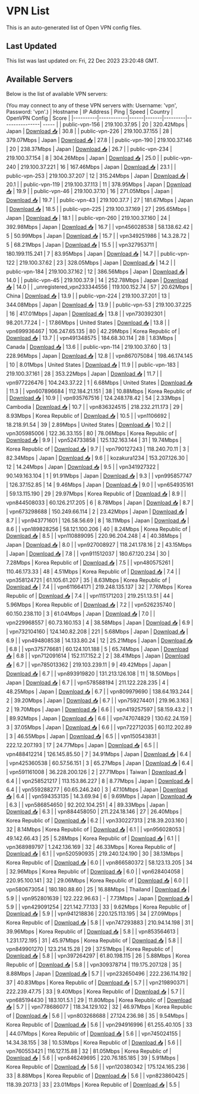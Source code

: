 # VPN List

This is an auto-generated list of Open VPN config files.

## Last Updated

This list was last updated on: Fri, 22 Dec 2023 23:20:48 GMT.

## Available Servers

Below is the list of available VPN servers:

(You may connect to any of these VPN servers with: Username: 'vpn', Password: 'vpn'.)
| Hostname | IP Address | Ping | Speed | Country | OpenVPN Config | Score |
|----------|------------|------|-------|---------|----------------| ----- |
| public-vpn-156 | 219.100.37.95 | 20 | 320.42Mbps | Japan | [Download 📥](./configs/server_0_JP.ovpn) | 30.8 |
| public-vpn-226 | 219.100.37.155 | 28 | 379.07Mbps | Japan | [Download 📥](./configs/server_1_JP.ovpn) | 27.8 |
| public-vpn-190 | 219.100.37.146 | 20 | 238.37Mbps | Japan | [Download 📥](./configs/server_2_JP.ovpn) | 26.7 |
| public-vpn-234 | 219.100.37.154 | 8 | 304.26Mbps | Japan | [Download 📥](./configs/server_3_JP.ovpn) | 25.0 |
| public-vpn-240 | 219.100.37.221 | 16 | 167.46Mbps | Japan | [Download 📥](./configs/server_4_JP.ovpn) | 23.1 |
| public-vpn-253 | 219.100.37.207 | 12 | 315.24Mbps | Japan | [Download 📥](./configs/server_5_JP.ovpn) | 20.1 |
| public-vpn-119 | 219.100.37.113 | 11 | 378.95Mbps | Japan | [Download 📥](./configs/server_6_JP.ovpn) | 19.9 |
| public-vpn-46 | 219.100.37.10 | 16 | 271.05Mbps | Japan | [Download 📥](./configs/server_7_JP.ovpn) | 19.7 |
| public-vpn-43 | 219.100.37.7 | 27 | 181.67Mbps | Japan | [Download 📥](./configs/server_8_JP.ovpn) | 18.5 |
| public-vpn-225 | 219.100.37.169 | 27 | 295.65Mbps | Japan | [Download 📥](./configs/server_9_JP.ovpn) | 18.1 |
| public-vpn-260 | 219.100.37.160 | 24 | 392.98Mbps | Japan | [Download 📥](./configs/server_10_JP.ovpn) | 16.7 |
| vpn456028538 | 58.138.62.42 | 5 | 50.99Mbps | Japan | [Download 📥](./configs/server_11_JP.ovpn) | 15.7 |
| vpn349251986 | 14.3.28.72 | 5 | 68.21Mbps | Japan | [Download 📥](./configs/server_12_JP.ovpn) | 15.5 |
| vpn327953711 | 180.199.115.241 | 7 | 83.95Mbps | Japan | [Download 📥](./configs/server_13_JP.ovpn) | 14.7 |
| public-vpn-122 | 219.100.37.62 | 23 | 328.05Mbps | Japan | [Download 📥](./configs/server_14_JP.ovpn) | 14.2 |
| public-vpn-184 | 219.100.37.162 | 12 | 386.56Mbps | Japan | [Download 📥](./configs/server_15_JP.ovpn) | 14.0 |
| public-vpn-45 | 219.100.37.9 | 14 | 252.78Mbps | Japan | [Download 📥](./configs/server_16_JP.ovpn) | 14.0 |
| _unregistered_vpn233344556 | 119.100.152.74 | 57 | 20.62Mbps | China | [Download 📥](./configs/server_17_CN.ovpn) | 13.9 |
| public-vpn-224 | 219.100.37.201 | 13 | 344.08Mbps | Japan | [Download 📥](./configs/server_18_JP.ovpn) | 13.9 |
| public-vpn-53 | 219.100.37.225 | 16 | 417.01Mbps | Japan | [Download 📥](./configs/server_19_JP.ovpn) | 13.8 |
| vpn730392301 | 98.201.77.24 | - | 17.86Mbps | United States | [Download 📥](./configs/server_20_US.ovpn) | 13.8 |
| vpn699936467 | 106.247.65.135 | 80 | 42.29Mbps | Korea Republic of | [Download 📥](./configs/server_21_KR.ovpn) | 13.7 |
| vpn491348575 | 184.68.30.114 | 28 | 1.83Mbps | Canada | [Download 📥](./configs/server_22_CA.ovpn) | 13.6 |
| public-vpn-114 | 219.100.37.60 | 13 | 228.96Mbps | Japan | [Download 📥](./configs/server_23_JP.ovpn) | 12.8 |
| vpn867075084 | 198.46.174.145 | 10 | 8.01Mbps | United States | [Download 📥](./configs/server_24_US.ovpn) | 11.9 |
| public-vpn-183 | 219.100.37.161 | 28 | 353.22Mbps | Japan | [Download 📥](./configs/server_25_JP.ovpn) | 11.7 |
| vpn977226476 | 104.243.37.22 | 1 | 6.68Mbps | United States | [Download 📥](./configs/server_26_US.ovpn) | 11.3 |
| vpn607896684 | 112.184.21.151 | 38 | 10.88Mbps | Korea Republic of | [Download 📥](./configs/server_27_KR.ovpn) | 10.9 |
| vpn935767516 | 124.248.178.42 | 54 | 2.33Mbps | Cambodia | [Download 📥](./configs/server_28_KH.ovpn) | 10.7 |
| vpn836324515 | 218.232.211.173 | 29 | 8.93Mbps | Korea Republic of | [Download 📥](./configs/server_29_KR.ovpn) | 10.5 |
| vpn1106692 | 18.218.91.54 | 39 | 2.89Mbps | United States | [Download 📥](./configs/server_30_US.ovpn) | 10.2 |
| vpn305985006 | 122.36.33.155 | 80 | 78.06Mbps | Korea Republic of | [Download 📥](./configs/server_31_KR.ovpn) | 9.9 |
| vpn524733858 | 125.132.163.144 | 31 | 19.74Mbps | Korea Republic of | [Download 📥](./configs/server_32_KR.ovpn) | 9.7 |
| vpn790127243 | 118.240.70.11 | 3 | 82.34Mbps | Japan | [Download 📥](./configs/server_33_JP.ovpn) | 9.6 |
| kozakura1234 | 153.207.126.30 | 12 | 14.24Mbps | Japan | [Download 📥](./configs/server_34_JP.ovpn) | 9.5 |
| vpn341927322 | 90.149.163.104 | 1 | 91.91Mbps | Japan | [Download 📥](./configs/server_35_JP.ovpn) | 9.3 |
| vpn995857747 | 126.37.152.85 | 14 | 9.46Mbps | Japan | [Download 📥](./configs/server_36_JP.ovpn) | 9.0 |
| vpn654935161 | 59.13.115.190 | 29 | 29.97Mbps | Korea Republic of | [Download 📥](./configs/server_37_KR.ovpn) | 8.9 |
| vpn844508033 | 60.126.217.205 | 6 | 8.78Mbps | Japan | [Download 📥](./configs/server_38_JP.ovpn) | 8.7 |
| vpn673298688 | 150.249.66.114 | 2 | 23.42Mbps | Japan | [Download 📥](./configs/server_39_JP.ovpn) | 8.7 |
| vpn943771601 | 126.58.56.69 | 8 | 18.11Mbps | Japan | [Download 📥](./configs/server_40_JP.ovpn) | 8.6 |
| vpn189828256 | 58.121.100.206 | 40 | 8.24Mbps | Korea Republic of | [Download 📥](./configs/server_41_KR.ovpn) | 8.5 |
| vpn110889095 | 220.96.204.248 | 4 | 40.38Mbps | Japan | [Download 📥](./configs/server_42_JP.ovpn) | 8.0 |
| vpn927008927 | 118.241.178.16 | 2 | 43.15Mbps | Japan | [Download 📥](./configs/server_43_JP.ovpn) | 7.8 |
| vpn911512037 | 180.67.120.234 | 30 | 7.28Mbps | Korea Republic of | [Download 📥](./configs/server_44_KR.ovpn) | 7.5 |
| vpn480575261 | 110.46.173.33 | 48 | 4.51Mbps | Korea Republic of | [Download 📥](./configs/server_45_KR.ovpn) | 7.4 |
| vpn358124721 | 61.105.61.207 | 35 | 8.63Mbps | Korea Republic of | [Download 📥](./configs/server_46_KR.ovpn) | 7.4 |
| vpn611664171 | 219.248.135.137 | 32 | 7.76Mbps | Korea Republic of | [Download 📥](./configs/server_47_KR.ovpn) | 7.4 |
| vpn115171203 | 219.251.13.51 | 44 | 5.96Mbps | Korea Republic of | [Download 📥](./configs/server_48_KR.ovpn) | 7.2 |
| vpn526235740 | 60.150.238.110 | 3 | 61.04Mbps | Japan | [Download 📥](./configs/server_49_JP.ovpn) | 7.0 |
| vpn229968557 | 60.73.160.153 | 4 | 38.58Mbps | Japan | [Download 📥](./configs/server_50_JP.ovpn) | 6.9 |
| vpn732104160 | 124.140.82.208 | 221 | 5.68Mbps | Japan | [Download 📥](./configs/server_51_JP.ovpn) | 6.9 |
| vpn494808538 | 14.133.80.24 | 12 | 25.21Mbps | Japan | [Download 📥](./configs/server_52_JP.ovpn) | 6.8 |
| vpn375776681 | 60.124.101.188 | 5 | 65.74Mbps | Japan | [Download 📥](./configs/server_53_JP.ovpn) | 6.8 |
| vpn712091614 | 152.117.152.2 | 2 | 38.41Mbps | Japan | [Download 📥](./configs/server_54_JP.ovpn) | 6.7 |
| vpn785013362 | 219.103.239.11 | 9 | 49.42Mbps | Japan | [Download 📥](./configs/server_55_JP.ovpn) | 6.7 |
| vpn893919820 | 131.213.126.108 | 11 | 18.50Mbps | Japan | [Download 📥](./configs/server_56_JP.ovpn) | 6.7 |
| vpn578588194 | 211.122.228.235 | 4 | 48.25Mbps | Japan | [Download 📥](./configs/server_57_JP.ovpn) | 6.7 |
| vpn809979690 | 138.64.193.244 | 2 | 39.20Mbps | Japan | [Download 📥](./configs/server_58_JP.ovpn) | 6.7 |
| vpn759274401 | 219.96.3.163 | 2 | 19.70Mbps | Japan | [Download 📥](./configs/server_59_JP.ovpn) | 6.6 |
| vpn419257597 | 58.159.43.2 | 1 | 89.92Mbps | Japan | [Download 📥](./configs/server_60_JP.ovpn) | 6.6 |
| vpn747074829 | 130.62.24.159 | 3 | 37.05Mbps | Japan | [Download 📥](./configs/server_61_JP.ovpn) | 6.6 |
| vpn722712035 | 60.112.202.89 | 3 | 46.55Mbps | Japan | [Download 📥](./configs/server_62_JP.ovpn) | 6.5 |
| vpn150543831 | 222.12.207.193 | 17 | 24.77Mbps | Japan | [Download 📥](./configs/server_63_JP.ovpn) | 6.5 |
| vpn488412214 | 126.145.85.50 | 7 | 34.91Mbps | Japan | [Download 📥](./configs/server_64_JP.ovpn) | 6.4 |
| vpn425360538 | 60.57.56.151 | 3 | 65.27Mbps | Japan | [Download 📥](./configs/server_65_JP.ovpn) | 6.4 |
| vpn591161008 | 36.228.200.126 | 2 | 27.71Mbps | Taiwan | [Download 📥](./configs/server_66_TW.ovpn) | 6.4 |
| vpn258521217 | 113.153.86.227 | 8 | 8.77Mbps | Japan | [Download 📥](./configs/server_67_JP.ovpn) | 6.4 |
| vpn559288277 | 60.65.246.240 | 3 | 47.10Mbps | Japan | [Download 📥](./configs/server_68_JP.ovpn) | 6.4 |
| vpn594353135 | 14.3.69.94 | 6 | 9.69Mbps | Japan | [Download 📥](./configs/server_69_JP.ovpn) | 6.3 |
| vpn586854650 | 92.202.104.251 | 4 | 89.33Mbps | Japan | [Download 📥](./configs/server_70_JP.ovpn) | 6.3 |
| vpn884458050 | 211.224.18.146 | 27 | 26.40Mbps | Korea Republic of | [Download 📥](./configs/server_71_KR.ovpn) | 6.2 |
| vpn330227313 | 218.39.203.160 | 32 | 8.14Mbps | Korea Republic of | [Download 📥](./configs/server_72_KR.ovpn) | 6.1 |
| vpn956028053 | 49.142.66.43 | 25 | 5.28Mbps | Korea Republic of | [Download 📥](./configs/server_73_KR.ovpn) | 6.1 |
| vpn368989797 | 1.242.136.169 | 32 | 46.33Mbps | Korea Republic of | [Download 📥](./configs/server_74_KR.ovpn) | 6.1 |
| vpn520590935 | 219.240.124.190 | 30 | 38.13Mbps | Korea Republic of | [Download 📥](./configs/server_75_KR.ovpn) | 6.0 |
| vpn866580372 | 58.123.13.205 | 34 | 32.96Mbps | Korea Republic of | [Download 📥](./configs/server_76_KR.ovpn) | 6.0 |
| vpn628404058 | 220.95.100.141 | 32 | 29.06Mbps | Korea Republic of | [Download 📥](./configs/server_77_KR.ovpn) | 6.0 |
| vpn580673054 | 180.180.88.60 | 25 | 16.88Mbps | Thailand | [Download 📥](./configs/server_78_TH.ovpn) | 5.9 |
| vpn952801639 | 122.222.96.63 | - | 7.73Mbps | Japan | [Download 📥](./configs/server_79_JP.ovpn) | 5.9 |
| vpn429091254 | 221.142.77.133 | 33 | 9.62Mbps | Korea Republic of | [Download 📥](./configs/server_80_KR.ovpn) | 5.9 |
| vpn941218836 | 220.125.113.195 | 34 | 27.09Mbps | Korea Republic of | [Download 📥](./configs/server_81_KR.ovpn) | 5.8 |
| vpn747293883 | 210.94.14.198 | 31 | 39.96Mbps | Korea Republic of | [Download 📥](./configs/server_82_KR.ovpn) | 5.8 |
| vpn853564613 | 1.231.172.195 | 31 | 45.97Mbps | Korea Republic of | [Download 📥](./configs/server_83_KR.ovpn) | 5.8 |
| vpn849901270 | 123.214.15.28 | 29 | 37.51Mbps | Korea Republic of | [Download 📥](./configs/server_84_KR.ovpn) | 5.8 |
| vpn397264297 | 61.80.198.115 | 26 | 5.88Mbps | Korea Republic of | [Download 📥](./configs/server_85_KR.ovpn) | 5.8 |
| vpn309378714 | 119.175.207.128 | 35 | 8.88Mbps | Japan | [Download 📥](./configs/server_86_JP.ovpn) | 5.7 |
| vpn232650496 | 222.236.114.192 | 37 | 40.83Mbps | Korea Republic of | [Download 📥](./configs/server_87_KR.ovpn) | 5.7 |
| vpn219890371 | 222.239.47.75 | 33 | 9.40Mbps | Korea Republic of | [Download 📥](./configs/server_88_KR.ovpn) | 5.7 |
| vpn685194430 | 183.101.5.1 | 29 | 11.80Mbps | Korea Republic of | [Download 📥](./configs/server_89_KR.ovpn) | 5.7 |
| vpn778686077 | 118.34.129.102 | 32 | 46.97Mbps | Korea Republic of | [Download 📥](./configs/server_90_KR.ovpn) | 5.6 |
| vpn803268688 | 27.124.236.98 | 35 | 9.54Mbps | Korea Republic of | [Download 📥](./configs/server_91_KR.ovpn) | 5.6 |
| vpn294916996 | 61.255.40.105 | 33 | 44.07Mbps | Korea Republic of | [Download 📥](./configs/server_92_KR.ovpn) | 5.6 |
| vpn745024155 | 14.34.38.155 | 38 | 10.53Mbps | Korea Republic of | [Download 📥](./configs/server_93_KR.ovpn) | 5.6 |
| vpn760553421 | 116.127.15.88 | 32 | 81.05Mbps | Korea Republic of | [Download 📥](./configs/server_94_KR.ovpn) | 5.6 |
| vpn846249695 | 220.76.185.185 | 39 | 5.91Mbps | Korea Republic of | [Download 📥](./configs/server_95_KR.ovpn) | 5.6 |
| vpn120380342 | 175.124.165.236 | 33 | 8.88Mbps | Korea Republic of | [Download 📥](./configs/server_96_KR.ovpn) | 5.6 |
| vpn823860425 | 118.39.207.13 | 33 | 23.01Mbps | Korea Republic of | [Download 📥](./configs/server_97_KR.ovpn) | 5.5 |
